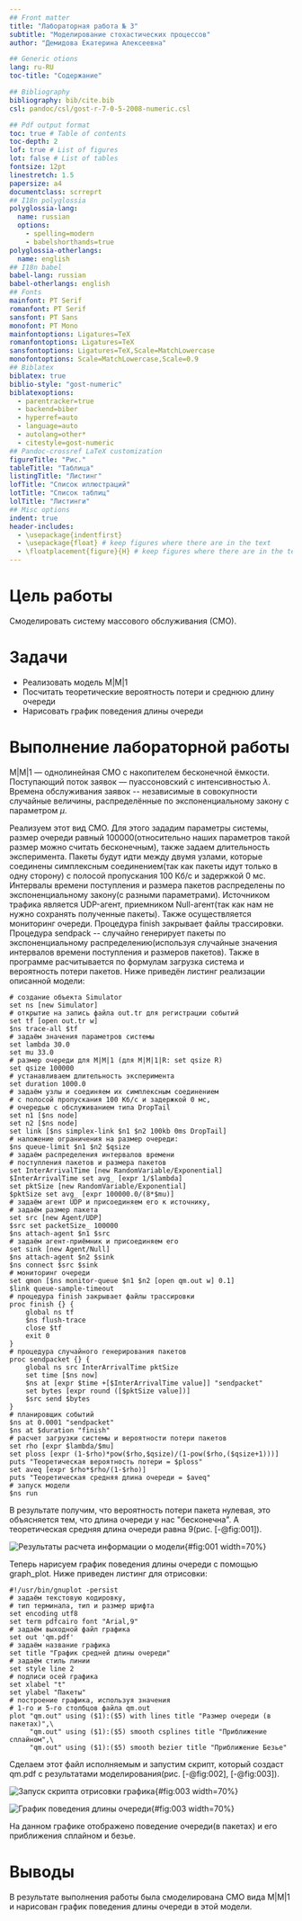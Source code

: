```yaml
---
## Front matter
title: "Лабораторная работа № 3"
subtitle: "Моделирование стохастических процессов"
author: "Демидова Екатерина Алексеевна"

## Generic otions
lang: ru-RU
toc-title: "Содержание"

## Bibliography
bibliography: bib/cite.bib
csl: pandoc/csl/gost-r-7-0-5-2008-numeric.csl

## Pdf output format
toc: true # Table of contents
toc-depth: 2
lof: true # List of figures
lot: false # List of tables
fontsize: 12pt
linestretch: 1.5
papersize: a4
documentclass: scrreprt
## I18n polyglossia
polyglossia-lang:
  name: russian
  options:
	- spelling=modern
	- babelshorthands=true
polyglossia-otherlangs:
  name: english
## I18n babel
babel-lang: russian
babel-otherlangs: english
## Fonts
mainfont: PT Serif
romanfont: PT Serif
sansfont: PT Sans
monofont: PT Mono
mainfontoptions: Ligatures=TeX
romanfontoptions: Ligatures=TeX
sansfontoptions: Ligatures=TeX,Scale=MatchLowercase
monofontoptions: Scale=MatchLowercase,Scale=0.9
## Biblatex
biblatex: true
biblio-style: "gost-numeric"
biblatexoptions:
  - parentracker=true
  - backend=biber
  - hyperref=auto
  - language=auto
  - autolang=other*
  - citestyle=gost-numeric
## Pandoc-crossref LaTeX customization
figureTitle: "Рис."
tableTitle: "Таблица"
listingTitle: "Листинг"
lofTitle: "Список иллюстраций"
lotTitle: "Список таблиц"
lolTitle: "Листинги"
## Misc options
indent: true
header-includes:
  - \usepackage{indentfirst}
  - \usepackage{float} # keep figures where there are in the text
  - \floatplacement{figure}{H} # keep figures where there are in the text
---
```


# Цель работы

Смоделировать систему массового обслуживания (СМО).

# Задачи

- Реализовать модель M|M|1
- Посчитать теоретические вероятность потери и среднюю длину очереди
- Нарисовать график поведения длины очереди

# Выполнение лабораторной работы

M|M|1 — однолинейная СМО с накопителем бесконечной ёмкости. Поступающий поток заявок — пуассоновский с интенсивностью $\lambda$. Времена обслуживания заявок -- независимые в совокупности случайные величины, распределённые по экспоненциальному закону с параметром $\mu$.

Реализуем этот вид СМО. Для этого зададим параметры системы, размер очереди равный 100000(относительно наших параметров такой размер можно считать бесконечным), также задаем длительность эксперимента. Пакеты будут идти между двумя узлами, которые соединены симплексным соединением(так как пакеты идут только в одну сторону) с полосой пропускания 100 Кб/с и задержкой 0 мс. Интервалы времени поступления и размера пакетов распределены по экспоненциальному закону(с разными параметрами). Источником трафика является UDP-агент, приемником Null-агент(так как нам не нужно сохранять полученные пакеты). Также осуществляется мониторинг очереди. Процедура finish закрывает файлы трассировки. Процедура sendpack -- случайно генерирует пакеты по экспоненциальному распределению(используя случайные значения интервалов времени поступления и размеров пакетов). Также в программе расчитывается по формулам загрузка система и вероятность потери пакетов. Ниже приведён листинг реализации описанной модели:

```
# создание объекта Simulator
set ns [new Simulator]
# открытие на запись файла out.tr для регистрации событий
set tf [open out.tr w]
$ns trace-all $tf
# задаём значения параметров системы
set lambda 30.0
set mu 33.0
# размер очереди для M|M|1 (для M|M|1|R: set qsize R)
set qsize 100000
# устанавливаем длительность эксперимента
set duration 1000.0
# задаём узлы и соединяем их симплексным соединением
# с полосой пропускания 100 Кб/с и задержкой 0 мс,
# очередью с обслуживанием типа DropTail
set n1 [$ns node]
set n2 [$ns node]
set link [$ns simplex-link $n1 $n2 100kb 0ms DropTail]
# наложение ограничения на размер очереди:
$ns queue-limit $n1 $n2 $qsize
# задаём распределения интервалов времени
# поступления пакетов и размера пакетов
set InterArrivalTime [new RandomVariable/Exponential]
$InterArrivalTime set avg_ [expr 1/$lambda]
set pktSize [new RandomVariable/Exponential]
$pktSize set avg_ [expr 100000.0/(8*$mu)]
# задаём агент UDP и присоединяем его к источнику,
# задаём размер пакета
set src [new Agent/UDP]
$src set packetSize_ 100000
$ns attach-agent $n1 $src
# задаём агент-приёмник и присоединяем его
set sink [new Agent/Null]
$ns attach-agent $n2 $sink
$ns connect $src $sink
# мониторинг очереди
set qmon [$ns monitor-queue $n1 $n2 [open qm.out w] 0.1]
$link queue-sample-timeout
# процедура finish закрывает файлы трассировки
proc finish {} {
	global ns tf
	$ns flush-trace
	close $tf
	exit 0
}
# процедура случайного генерирования пакетов
proc sendpacket {} {
	global ns src InterArrivalTime pktSize
	set time [$ns now]
	$ns at [expr $time +[$InterArrivalTime value]] "sendpacket"
	set bytes [expr round ([$pktSize value])]
	$src send $bytes
}
# планировщик событий
$ns at 0.0001 "sendpacket"
$ns at $duration "finish"
# расчет загрузки системы и вероятности потери пакетов
set rho [expr $lambda/$mu]
set ploss [expr (1-$rho)*pow($rho,$qsize)/(1-pow($rho,($qsize+1)))]
puts "Теоретическая вероятность потери = $ploss"
set aveq [expr $rho*$rho/(1-$rho)]
puts "Теоретическая средняя длина очереди = $aveq"
# запуск модели
$ns run
```

В результате получим, что вероятность потери пакета нулевая, это объясняется тем, что длина очереди у нас "бесконечна". А теоретическая средняя длина очереди равна 9(рис. [-@fig:001]).

![Результаты расчета информации о модели](image/1.png){#fig:001 width=70%}

Теперь нарисуем график поведения длины очереди с помощью graph_plot. Ниже приведен листинг для отрисовки:

```
#!/usr/bin/gnuplot -persist
# задаём текстовую кодировку,
# тип терминала, тип и размер шрифта
set encoding utf8
set term pdfcairo font "Arial,9"
# задаём выходной файл графика
set out 'qm.pdf'
# задаём название графика
set title "График средней длины очереди"
# задаём стиль линии
set style line 2
# подписи осей графика
set xlabel "t"
set ylabel "Пакеты"
# построение графика, используя значения
# 1-го и 5-го столбцов файла qm.out
plot "qm.out" using ($1):($5) with lines title "Размер очереди (в пакетах)",\
	 "qm.out" using ($1):($5) smooth csplines title "Приближение сплайном",\
	 "qm.out" using ($1):($5) smooth bezier title "Приближение Безье"
```

Сделаем этот файл исполняемым и запустим скрипт, который создаст qm.pdf с результатами моделирования(рис. [-@fig:002], [-@fig:003]).

![Запуск скрипта отрисовки графика](image/2.png){#fig:003 width=70%}

![График поведения длины очереди](image/3.png){#fig:003 width=70%}

На данном графике отображено поведение очереди(в пакетах) и его приближения сплайном и безье.

# Выводы

В результате выполнения работы была смоделирована СМО вида M|M|1 и нарисован график поведения длины очереди в этой модели.